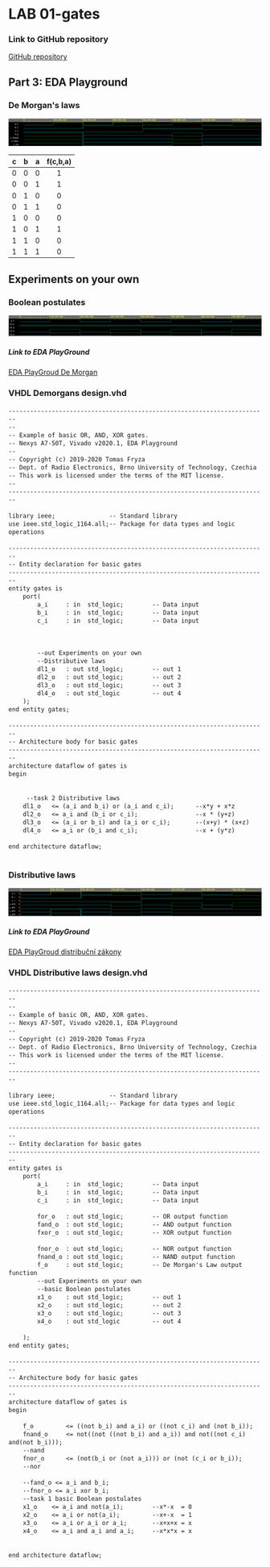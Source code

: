 # LAB 01-gates

### Link to GitHub repository
[GitHub repository](https://github.com/xkocum00/Digital-electronics-1.git)


## Part 3: EDA Playground

### De Morgan's laws
![Simulace De Morgan's LAW ](Images/demorganslaw.png)

| **c** | **b** |**a** | **f(c,b,a)** |
| :-: | :-: | :-: | :-: |
| 0 | 0 | 0 | 1 |
| 0 | 0 | 1 | 1 |
| 0 | 1 | 0 | 0 |
| 0 | 1 | 1 | 0 |
| 1 | 0 | 0 | 0 |
| 1 | 0 | 1 | 1 |
| 1 | 1 | 0 | 0 |
| 1 | 1 | 1 | 0 |


## Experiments on your own
### Boolean postulates
![ScrShot](Images/task11.png)
##### Link to EDA PlayGround
[EDA PlayGroud De Morgan](https://www.edaplayground.com/x/YqHa)

### VHDL Demorgans design.vhd
```------------------------------------------------------------------------
------------------------------------------------------------------------
--
-- Example of basic OR, AND, XOR gates.
-- Nexys A7-50T, Vivado v2020.1, EDA Playground
--
-- Copyright (c) 2019-2020 Tomas Fryza
-- Dept. of Radio Electronics, Brno University of Technology, Czechia
-- This work is licensed under the terms of the MIT license.
--
------------------------------------------------------------------------

library ieee;               -- Standard library
use ieee.std_logic_1164.all;-- Package for data types and logic operations

------------------------------------------------------------------------
-- Entity declaration for basic gates
------------------------------------------------------------------------
entity gates is
    port(
        a_i     : in  std_logic;        -- Data input
        b_i     : in  std_logic;        -- Data input
        c_i	    : in  std_logic;		-- Data input
        
        
        
        --out Experiments on your own
        --Distributive laws
        dl1_o	: out std_logic;		-- out 1 
        dl2_o	: out std_logic;		-- out 2 
        dl3_o	: out std_logic;		-- out 3 
        dl4_o	: out std_logic			-- out 4 
    );
end entity gates;

------------------------------------------------------------------------
-- Architecture body for basic gates
------------------------------------------------------------------------
architecture dataflow of gates is
begin
    

     --task 2 Distributive laws
    dl1_o	<= (a_i and b_i) or (a_i and c_i);		--x*y + x*z
    dl2_o	<= a_i and (b_i or c_i);				--x * (y+z)
    dl3_o	<= (a_i or b_i) and (a_i or c_i);		--(x+y) * (x+z)
    dl4_o	<= a_i or (b_i and c_i);				--x + (y*z)

end architecture dataflow;


```
### Distributive laws
![ScrShot](Images/distributivelaws.png)



##### Link to EDA PlayGround
[EDA PlayGroud  distribuční zákony](https://www.edaplayground.com/x/PsfK)

### VHDL Distributive laws design.vhd
```
------------------------------------------------------------------------
--
-- Example of basic OR, AND, XOR gates.
-- Nexys A7-50T, Vivado v2020.1, EDA Playground
--
-- Copyright (c) 2019-2020 Tomas Fryza
-- Dept. of Radio Electronics, Brno University of Technology, Czechia
-- This work is licensed under the terms of the MIT license.
--
------------------------------------------------------------------------

library ieee;               -- Standard library
use ieee.std_logic_1164.all;-- Package for data types and logic operations

------------------------------------------------------------------------
-- Entity declaration for basic gates
------------------------------------------------------------------------
entity gates is
    port(
        a_i     : in  std_logic;        -- Data input
        b_i     : in  std_logic;        -- Data input
        c_i	    : in  std_logic;		-- Data input
        
        for_o   : out std_logic;        -- OR output function
        fand_o  : out std_logic;        -- AND output function
        fxor_o  : out std_logic;        -- XOR output function
        
        fnor_o  : out std_logic;        -- NOR output function
        fnand_o : out std_logic;        -- NAND output function
        f_o 	: out std_logic;        -- De Morgan's Law output function
        --out Experiments on your own 
        --basic Boolean postulates
        x1_o	: out std_logic;		-- out 1 
        x2_o	: out std_logic;		-- out 2
        x3_o	: out std_logic;		-- out 3
        x4_o	: out std_logic 		-- out 4
        
    );
end entity gates;

------------------------------------------------------------------------
-- Architecture body for basic gates
------------------------------------------------------------------------
architecture dataflow of gates is
begin
    
    f_o			<= ((not b_i) and a_i) or ((not c_i) and (not b_i));						
    fnand_o 	<= not((not ((not b_i) and a_i)) and not((not c_i) and(not b_i)));		
    --nand
    fnor_o		<= (not(b_i or (not a_i))) or (not (c_i or b_i));						
    --nor
    
    --fand_o <= a_i and b_i;
    --fnor_o <= a_i xor b_i;
    --task 1 basic Boolean postulates
    x1_o	<= a_i and not(a_i);		--x*-x 	= 0
    x2_o	<= a_i or not(a_i);			--x+-x 	= 1
    x3_o	<= a_i or a_i or a_i;		--x+x+x = x
    x4_o	<= a_i and a_i and a_i;		--x*x*x = x
 

end architecture dataflow;

```



